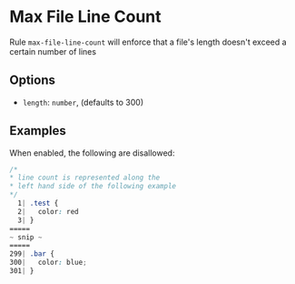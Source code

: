 # Max File Line Count

Rule `max-file-line-count` will enforce that a file's length doesn't exceed a certain number of lines

## Options

* `length`: `number`, (defaults to 300)

## Examples

When enabled, the following are disallowed:

```scss
/*
* line count is represented along the
* left hand side of the following example
*/
  1| .test {
  2|   color: red
  3| }
=====
~ snip ~
=====
299| .bar {
300|   color: blue;
301| }
```
